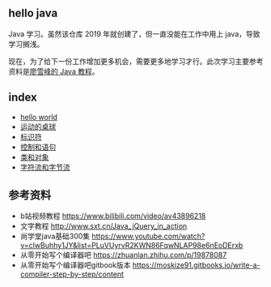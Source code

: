 ## hello java
Java 学习。虽然该仓库 2019 年就创建了，但一直没能在工作中用上 java，导致学习搁浅。

现在，为了给下一份工作增加更多机会，需要更多地学习才行。此次学习主要参考资料是[廖雪峰的 Java 教程](https://www.liaoxuefeng.com/wiki/1252599548343744)。

## index
* [hello world](./src/hello)
* [运动的桌球](./src/deskBall)
* [标识符](./src/identifier)
* [控制和语句](./src/ControlAndStatement)
* [类和对象](./src/Object)
* [字符流和字节流](./src/study/stream)

## 参考资料
* b站视频教程 https://www.bilibili.com/video/av43896218
* 文字教程 http://www.sxt.cn/Java_jQuery_in_action
* 尚学堂java基础300集 https://www.youtube.com/watch?v=clwBuhhy1JY&list=PLuVUyrvR2KWN86FqwNLAP98e6nEoDErxb
* 从零开始写个编译器吧 https://zhuanlan.zhihu.com/p/19878087
* 从零开始写个编译器吧gitbook版本 https://moskize91.gitbooks.io/write-a-compiler-step-by-step/content
